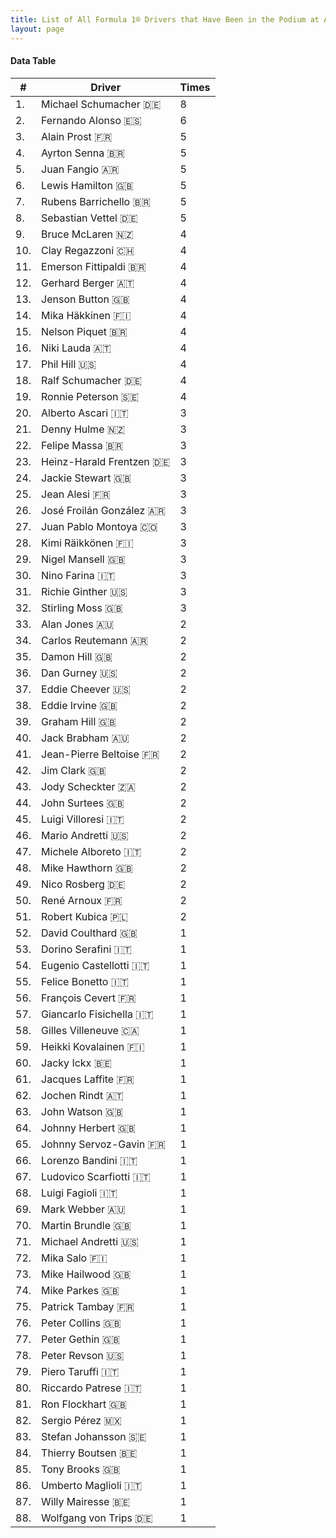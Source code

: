 ```yaml
---
title: List of All Formula 1® Drivers that Have Been in the Podium at Autodromo Nazionale di Monza
layout: page
---
```


<canvas id="chart" width="400" height="180"></canvas>
<script>
var data = {
    "datasets": [
        {
            "backgroundColor": "#f3a935",
            "borderColor": "#f68639",
            "borderWidth": 1,
            "data": [
                8.0,
                6.0,
                5.0,
                5.0,
                5.0,
                5.0,
                5.0,
                5.0,
                4.0,
                4.0,
                4.0,
                4.0,
                4.0,
                4.0,
                4.0,
                4.0,
                4.0,
                4.0,
                4.0,
                3.0,
                3.0,
                3.0,
                3.0,
                3.0,
                3.0,
                3.0,
                3.0,
                3.0,
                3.0,
                3.0,
                3.0,
                3.0,
                2.0,
                2.0,
                2.0,
                2.0,
                2.0,
                2.0,
                2.0,
                2.0,
                2.0,
                2.0,
                2.0,
                2.0,
                2.0,
                2.0,
                2.0,
                2.0,
                2.0,
                2.0,
                2.0,
                1.0,
                1.0,
                1.0,
                1.0,
                1.0,
                1.0,
                1.0,
                1.0,
                1.0,
                1.0,
                1.0,
                1.0,
                1.0,
                1.0,
                1.0,
                1.0,
                1.0,
                1.0,
                1.0,
                1.0,
                1.0,
                1.0,
                1.0,
                1.0,
                1.0,
                1.0,
                1.0,
                1.0,
                1.0,
                1.0,
                1.0,
                1.0,
                1.0,
                1.0,
                1.0,
                1.0,
                1.0
            ],
            "label": "Times"
        }
    ],
    "labels": [
        "Michael Schumacher 🇩🇪",
        "Fernando Alonso 🇪🇸",
        "Alain Prost 🇫🇷",
        "Ayrton Senna 🇧🇷",
        "Juan Fangio 🇦🇷",
        "Lewis Hamilton 🇬🇧",
        "Rubens Barrichello 🇧🇷",
        "Sebastian Vettel 🇩🇪",
        "Bruce McLaren 🇳🇿",
        "Clay Regazzoni 🇨🇭",
        "Emerson Fittipaldi 🇧🇷",
        "Gerhard Berger 🇦🇹",
        "Jenson Button 🇬🇧",
        "Mika Häkkinen 🇫🇮",
        "Nelson Piquet 🇧🇷",
        "Niki Lauda 🇦🇹",
        "Phil Hill 🇺🇸",
        "Ralf Schumacher 🇩🇪",
        "Ronnie Peterson 🇸🇪",
        "Alberto Ascari 🇮🇹",
        "Denny Hulme 🇳🇿",
        "Felipe Massa 🇧🇷",
        "Heinz-Harald Frentzen 🇩🇪",
        "Jackie Stewart 🇬🇧",
        "Jean Alesi 🇫🇷",
        "José Froilán González 🇦🇷",
        "Juan Pablo Montoya 🇨🇴",
        "Kimi Räikkönen 🇫🇮",
        "Nigel Mansell 🇬🇧",
        "Nino Farina 🇮🇹",
        "Richie Ginther 🇺🇸",
        "Stirling Moss 🇬🇧",
        "Alan Jones 🇦🇺",
        "Carlos Reutemann 🇦🇷",
        "Damon Hill 🇬🇧",
        "Dan Gurney 🇺🇸",
        "Eddie Cheever 🇺🇸",
        "Eddie Irvine 🇬🇧",
        "Graham Hill 🇬🇧",
        "Jack Brabham 🇦🇺",
        "Jean-Pierre Beltoise 🇫🇷",
        "Jim Clark 🇬🇧",
        "Jody Scheckter 🇿🇦",
        "John Surtees 🇬🇧",
        "Luigi Villoresi 🇮🇹",
        "Mario Andretti 🇺🇸",
        "Michele Alboreto 🇮🇹",
        "Mike Hawthorn 🇬🇧",
        "Nico Rosberg 🇩🇪",
        "René Arnoux 🇫🇷",
        "Robert Kubica 🇵🇱",
        "David Coulthard 🇬🇧",
        "Dorino Serafini 🇮🇹",
        "Eugenio Castellotti 🇮🇹",
        "Felice Bonetto 🇮🇹",
        "François Cevert 🇫🇷",
        "Giancarlo Fisichella 🇮🇹",
        "Gilles Villeneuve 🇨🇦",
        "Heikki Kovalainen 🇫🇮",
        "Jacky Ickx 🇧🇪",
        "Jacques Laffite 🇫🇷",
        "Jochen Rindt 🇦🇹",
        "John Watson 🇬🇧",
        "Johnny Herbert 🇬🇧",
        "Johnny Servoz-Gavin 🇫🇷",
        "Lorenzo Bandini 🇮🇹",
        "Ludovico Scarfiotti 🇮🇹",
        "Luigi Fagioli 🇮🇹",
        "Mark Webber 🇦🇺",
        "Martin Brundle 🇬🇧",
        "Michael Andretti 🇺🇸",
        "Mika Salo 🇫🇮",
        "Mike Hailwood 🇬🇧",
        "Mike Parkes 🇬🇧",
        "Patrick Tambay 🇫🇷",
        "Peter Collins 🇬🇧",
        "Peter Gethin 🇬🇧",
        "Peter Revson 🇺🇸",
        "Piero Taruffi 🇮🇹",
        "Riccardo Patrese 🇮🇹",
        "Ron Flockhart 🇬🇧",
        "Sergio Pérez 🇲🇽",
        "Stefan Johansson 🇸🇪",
        "Thierry Boutsen 🇧🇪",
        "Tony Brooks 🇬🇧",
        "Umberto Maglioli 🇮🇹",
        "Willy Mairesse 🇧🇪",
        "Wolfgang von Trips 🇩🇪"
    ]
};
var options = {
  legend: {
    display: false
  },
  scales: {
    xAxes: [{
      ticks: {
        beginAtZero: true,
        maxRotation: 180,
        display: window.innerWidth > 800
      }
    }],
    yAxes: [{
      ticks: {
        beginAtZero: true
      }
    }]
  },
  onResize: function(chart, size) {
    chart.options.scales.xAxes[0].ticks.display = size.width > 800;
  }
};
new Chart("chart", {
    data: data,
    type: 'bar',
    options: options
});
</script>



#### Data Table

| # | Driver | Times |
|--|--|--|
| 1. | Michael Schumacher 🇩🇪 | 8 |
| 2. | Fernando Alonso 🇪🇸 | 6 |
| 3. | Alain Prost 🇫🇷 | 5 |
| 4. | Ayrton Senna 🇧🇷 | 5 |
| 5. | Juan Fangio 🇦🇷 | 5 |
| 6. | Lewis Hamilton 🇬🇧 | 5 |
| 7. | Rubens Barrichello 🇧🇷 | 5 |
| 8. | Sebastian Vettel 🇩🇪 | 5 |
| 9. | Bruce McLaren 🇳🇿 | 4 |
| 10. | Clay Regazzoni 🇨🇭 | 4 |
| 11. | Emerson Fittipaldi 🇧🇷 | 4 |
| 12. | Gerhard Berger 🇦🇹 | 4 |
| 13. | Jenson Button 🇬🇧 | 4 |
| 14. | Mika Häkkinen 🇫🇮 | 4 |
| 15. | Nelson Piquet 🇧🇷 | 4 |
| 16. | Niki Lauda 🇦🇹 | 4 |
| 17. | Phil Hill 🇺🇸 | 4 |
| 18. | Ralf Schumacher 🇩🇪 | 4 |
| 19. | Ronnie Peterson 🇸🇪 | 4 |
| 20. | Alberto Ascari 🇮🇹 | 3 |
| 21. | Denny Hulme 🇳🇿 | 3 |
| 22. | Felipe Massa 🇧🇷 | 3 |
| 23. | Heinz-Harald Frentzen 🇩🇪 | 3 |
| 24. | Jackie Stewart 🇬🇧 | 3 |
| 25. | Jean Alesi 🇫🇷 | 3 |
| 26. | José Froilán González 🇦🇷 | 3 |
| 27. | Juan Pablo Montoya 🇨🇴 | 3 |
| 28. | Kimi Räikkönen 🇫🇮 | 3 |
| 29. | Nigel Mansell 🇬🇧 | 3 |
| 30. | Nino Farina 🇮🇹 | 3 |
| 31. | Richie Ginther 🇺🇸 | 3 |
| 32. | Stirling Moss 🇬🇧 | 3 |
| 33. | Alan Jones 🇦🇺 | 2 |
| 34. | Carlos Reutemann 🇦🇷 | 2 |
| 35. | Damon Hill 🇬🇧 | 2 |
| 36. | Dan Gurney 🇺🇸 | 2 |
| 37. | Eddie Cheever 🇺🇸 | 2 |
| 38. | Eddie Irvine 🇬🇧 | 2 |
| 39. | Graham Hill 🇬🇧 | 2 |
| 40. | Jack Brabham 🇦🇺 | 2 |
| 41. | Jean-Pierre Beltoise 🇫🇷 | 2 |
| 42. | Jim Clark 🇬🇧 | 2 |
| 43. | Jody Scheckter 🇿🇦 | 2 |
| 44. | John Surtees 🇬🇧 | 2 |
| 45. | Luigi Villoresi 🇮🇹 | 2 |
| 46. | Mario Andretti 🇺🇸 | 2 |
| 47. | Michele Alboreto 🇮🇹 | 2 |
| 48. | Mike Hawthorn 🇬🇧 | 2 |
| 49. | Nico Rosberg 🇩🇪 | 2 |
| 50. | René Arnoux 🇫🇷 | 2 |
| 51. | Robert Kubica 🇵🇱 | 2 |
| 52. | David Coulthard 🇬🇧 | 1 |
| 53. | Dorino Serafini 🇮🇹 | 1 |
| 54. | Eugenio Castellotti 🇮🇹 | 1 |
| 55. | Felice Bonetto 🇮🇹 | 1 |
| 56. | François Cevert 🇫🇷 | 1 |
| 57. | Giancarlo Fisichella 🇮🇹 | 1 |
| 58. | Gilles Villeneuve 🇨🇦 | 1 |
| 59. | Heikki Kovalainen 🇫🇮 | 1 |
| 60. | Jacky Ickx 🇧🇪 | 1 |
| 61. | Jacques Laffite 🇫🇷 | 1 |
| 62. | Jochen Rindt 🇦🇹 | 1 |
| 63. | John Watson 🇬🇧 | 1 |
| 64. | Johnny Herbert 🇬🇧 | 1 |
| 65. | Johnny Servoz-Gavin 🇫🇷 | 1 |
| 66. | Lorenzo Bandini 🇮🇹 | 1 |
| 67. | Ludovico Scarfiotti 🇮🇹 | 1 |
| 68. | Luigi Fagioli 🇮🇹 | 1 |
| 69. | Mark Webber 🇦🇺 | 1 |
| 70. | Martin Brundle 🇬🇧 | 1 |
| 71. | Michael Andretti 🇺🇸 | 1 |
| 72. | Mika Salo 🇫🇮 | 1 |
| 73. | Mike Hailwood 🇬🇧 | 1 |
| 74. | Mike Parkes 🇬🇧 | 1 |
| 75. | Patrick Tambay 🇫🇷 | 1 |
| 76. | Peter Collins 🇬🇧 | 1 |
| 77. | Peter Gethin 🇬🇧 | 1 |
| 78. | Peter Revson 🇺🇸 | 1 |
| 79. | Piero Taruffi 🇮🇹 | 1 |
| 80. | Riccardo Patrese 🇮🇹 | 1 |
| 81. | Ron Flockhart 🇬🇧 | 1 |
| 82. | Sergio Pérez 🇲🇽 | 1 |
| 83. | Stefan Johansson 🇸🇪 | 1 |
| 84. | Thierry Boutsen 🇧🇪 | 1 |
| 85. | Tony Brooks 🇬🇧 | 1 |
| 86. | Umberto Maglioli 🇮🇹 | 1 |
| 87. | Willy Mairesse 🇧🇪 | 1 |
| 88. | Wolfgang von Trips 🇩🇪 | 1 |
